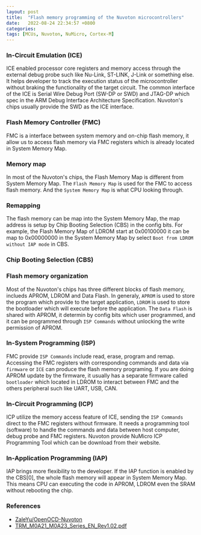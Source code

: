 ```yaml
---
layout: post
title:  "Flash memory programming of the Nuvoton microcontrollers"
date:   2022-08-24 22:34:57 +0800
categories: 
tags: [MCUs, Nuvoton, NuMicro, Cortex-M]
---
```

### In-Circuit Emulation (ICE)
ICE enabled processor core registers and memory access through the external debug probe such like Nu-Link, ST-LINK, J-Link or something else. It helps developer to track the execution status of the microcontroller without braking the functionality of the target circuit. The common interface of the ICE is Serial Wire Debug Port (SW-DP or SWD) and JTAG-DP which spec in the ARM Debug Interface Architecture Specification. Nuvoton's chips usually provide the SWD as the ICE interface.

### Flash Memory Controller (FMC)
FMC is a interface between system memory and on-chip flash memory, it allow us to access flash memory via FMC registers which is already located in System Memory Map.

### Memory map
In most of the Nuvoton's chips, the Flash Memory Map is different from System Memory Map. The `Flash Memory Map` is used for the FMC to access flash memory. And the `System Memory Map` is what CPU looking through. 

### Remapping
The flash memory can be map into the System Memory Map, the map address is setup by Chip Booting Selection (CBS) in the config bits. For example, the Flash Memory Map of LDROM start at 0x00100000 it can be map to 0x00000000 in the System Memory Map by select `Boot from LDROM without IAP mode` in CBS.

### Chip Booting Selection (CBS)

### Flash memory organization
Most of the Nuvoton's chips has three different blocks of flash memory, inclueds APROM, LDROM and Data Flash. In generaly, `APROM` is used to store the program which provide to the target application, `LDROM` is used to store the bootloader which will execute before the application. The `Data Flash` is shared with APROM, it determin by config bits which user programmed, and it can be programmed through `ISP Commands` without unlocking the write permission of APROM.

### In-System Programming (ISP)
FMC provide `ISP Commands` include read, erase, program and remap. Accessing the FMC registers with corresponding commands and data via `firmware` or `ICE` can produce the flash memory programing. If you are doing APROM update by the firmware, it usually has a separate firmware called `bootloader` which located in LDROM to interact between FMC and the others peripheral such like UART, USB, CAN.

### In-Circuit Programming (ICP)
ICP utilize the memory access feature of ICE, sending the `ISP Commands` direct to the FMC registers without firmware. It needs a programming tool (software) to handle the commands and data between host computer, debug probe and FMC registers. Nuvoton provide NuMicro ICP Programming Tool which can be download from their website.

### In-Application Programming (IAP)
IAP brings more flexibility to the developer. If the IAP function is enabled by the CBS[0], the whole flash memory will appear in System Memory Map. This means CPU can executing the code in APROM, LDROM even the SRAM without rebooting the chip.

### References
- [ZaleYu/OpenOCD-Nuvoton](https://github.com/ZaleYu/OpenOCD-Nuvoton)
- [TRM_M0A21_M0A23_Series_EN_Rev1.02.pdf](https://www.nuvoton.com/export/resource-files/TRM_M0A21_M0A23_Series_EN_Rev1.02.pdf)
